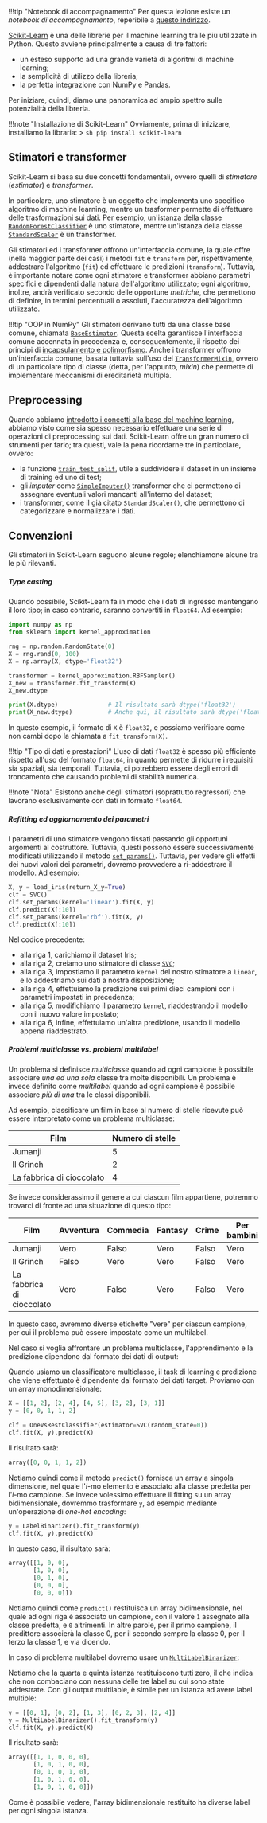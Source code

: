 !!!tip "Notebook di accompagnamento"
	Per questa lezione esiste un *notebook di accompagnamento*, reperibile a [questo indirizzo](https://github.com/anhelus/pcs-exercises/blob/master/02_ml/01_intro.ipynb).

[Scikit-Learn](https://scikit-learn.org/) è una delle librerie per il machine learning tra le più utilizzate in Python. Questo avviene principalmente a causa di tre fattori:

* un esteso supporto ad una grande varietà di algoritmi di machine learning;
* la semplicità di utilizzo della libreria;
* la perfetta integrazione con NumPy e Pandas.

Per iniziare, quindi, diamo una panoramica ad ampio spettro sulle potenzialità della libreria.

!!!note "Installazione di Scikit-Learn"
    Ovviamente, prima di inizizare, installiamo la libraria:
    > ```sh
      pip install scikit-learn
      ```

## Stimatori e transformer

Scikit-Learn si basa su due concetti fondamentali, ovvero quelli di *stimatore* (*estimator*) e *transformer*.

In particolare, uno stimatore è un oggetto che implementa uno specifico algoritmo di machine learning, mentre un trasformer permette di effettuare delle trasformazioni sui dati. Per esempio, un'istanza della classe [`RandomForestClassifier`](https://scikit-learn.org/stable/modules/generated/sklearn.ensemble.RandomForestClassifier.html) è uno stimatore, mentre un'istanza della classe [`StandardScaler`](http://scikit-learn.org/stable/modules/generated/sklearn.preprocessing.StandardScaler.html) è un transformer.

Gli stimatori ed i transformer offrono un'interfaccia comune, la quale offre (nella maggior parte dei casi) i metodi `fit` e `transform` per, rispettivamente, addestrare l'algoritmo (`fit`) ed effettuare le predizioni (`transform`). Tuttavia, è importante notare come ogni stimatore e transformer abbiano parametri specifici e dipendenti dalla natura dell'algoritmo utilizzato; ogni algoritmo, inoltre, andrà verificato secondo delle opportune *metriche*, che permettono di definire, in termini percentuali o assoluti, l'accuratezza dell'algoritmo utilizzato.

!!!tip "OOP in NumPy"
    Gli stimatori derivano tutti da una classe base comune, chiamata [`BaseEstimator`](https://scikit-learn.org/stable/modules/generated/sklearn.base.BaseEstimator.html). Questa scelta garantisce l'interfaccia comune accennata in precedenza e, conseguentemente, il rispetto dei principi di [incapsulamento e polimorfismo](../../01_python/02_syntax/05_classes.md). Anche i transformer offrono un'interfaccia comune, basata tuttavia sull'uso del [`TransformerMixin`](https://scikit-learn.org/stable/modules/generated/sklearn.base.TransformerMixin.html), ovvero di un particolare tipo di classe (detta, per l'appunto, *mixin*) che permette di implementare meccanismi di ereditarietà multipla. 

## Preprocessing

Quando abbiamo [introdotto i concetti alla base del machine learning](../../03_ml/01_intro/03_data_prep.md), abbiamo visto come sia spesso necessario effettuare una serie di operazioni di preprocessing sui dati. Scikit-Learn offre un gran numero di strumenti per farlo; tra questi, vale la pena ricordarne tre in particolare, ovvero:

* la funzione [`train_test_split`](http://scikit-learn.org/stable/modules/generated/sklearn.model_selection.train_test_split.html), utile a suddividere il dataset in un insieme di training ed uno di test;
* gli *imputer* come [`SimpleImputer()`](https://scikit-learn.org/stable/modules/generated/sklearn.impute.SimpleImputer.html) transformer che ci permettono di assegnare eventuali valori mancanti all'interno del dataset;
* i transformer, come il già citato `StandardScaler()`, che permettono di categorizzare e normalizzare i dati.

## Convenzioni

Gli stimatori in Scikit-Learn seguono alcune regole; elenchiamone alcune tra le più rilevanti.

##### Type casting

Quando possibile, Scikit-Learn fa in modo che i dati di ingresso mantengano il loro tipo; in caso contrario, saranno convertiti in `float64`. Ad esempio:

```py
import numpy as np
from sklearn import kernel_approximation

rng = np.random.RandomState(0)
X = rng.rand(0, 100)
X = np.array(X, dtype='float32')

transformer = kernel_approximation.RBFSampler()
X_new = transformer.fit_transform(X)
X_new.dtype

print(X.dtype)              # Il risultato sarà dtype('float32')
print(X_new.dtype)          # Anche qui, il risultato sarà dtype('float32')
```

In questo esempio, il formato di `X` è `float32`, e possiamo verificare come non cambi dopo la chiamata a `fit_transform(X)`.

!!!tip "Tipo di dati e prestazioni"
    L'uso di dati `float32` è spesso più efficiente rispetto all'uso del formato `float64`, in quanto permette di ridurre i requisiti sia spaziali, sia temporali. Tuttavia, ci potrebbero essere degli errori di troncamento che causando problemi di stabilità numerica.

!!!note "Nota"
    Esistono anche degli stimatori (soprattutto regressori) che lavorano esclusivamente con dati in formato `float64`.

##### Refitting ed aggiornamento dei parametri

I parametri di uno stimatore vengono fissati passando gli opportuni argomenti al costruttore. Tuttavia, questi possono essere successivamente modificati utilizzando il metodo [`set_params()`](https://scikit-learn.org/stable/modules/generated/sklearn.base.BaseEstimator.html#sklearn.base.BaseEstimator.set_params). Tuttavia, per vedere gli effetti dei nuovi valori dei parametri, dovremo provvedere a ri-addestrare il modello. Ad esempio:

```py linenums="1"
X, y = load_iris(return_X_y=True)
clf = SVC()
clf.set_params(kernel='linear').fit(X, y)
clf.predict(X[:10])
clf.set_params(kernel='rbf').fit(X, y)
clf.predict(X[:10])
```

Nel codice precedente:

* alla riga 1, carichiamo il dataset Iris;
* alla riga 2, creiamo uno stimatore di classe [`SVC`](http://scikit-learn.org/stable/modules/generated/sklearn.svm.SVC.html);
* alla riga 3, impostiamo il parametro `kernel` del nostro stimatore a `linear`, e lo addestriamo sui dati a nostra disposizione;
* alla riga 4, effettuiamo la predizione sui primi dieci campioni con i parametri impostati in precedenza;
* alla riga 5, modifichiamo il parametro `kernel`, riaddestrando il modello con il nuovo valore impostato;
* alla riga 6, infine, effettuiamo un'altra predizione, usando il modello appena riaddestrato.

##### Problemi multiclasse vs. problemi multilabel

Un problema si definisce *multiclasse* quando ad ogni campione è possibile associare *una ed una sola* classe tra molte disponibili. Un problema è invece definito come *multilabel* quando ad ogni campione è possibile associare *più di una* tra le classi disponibili.

Ad esempio, classificare un film in base al numero di stelle ricevute può essere interpretato come un problema multiclasse:

| Film | Numero di stelle |
| ---- | ---------------- |
| Jumanji | 5 |
| Il Grinch | 2 |
| La fabbrica di cioccolato | 4 |

Se invece considerassimo il genere a cui ciascun film appartiene, potremmo trovarci di fronte ad una situazione di questo tipo:

| Film | Avventura | Commedia | Fantasy | Crime | Per bambini |
| ---- | --------- | -------- | ------- | ----- | ----------- |
| Jumanji | Vero | Falso | Vero | Falso | Vero |
| Il Grinch | Falso | Vero | Vero | Falso | Vero |
| La fabbrica di cioccolato | Vero | Falso | Vero | Falso | Vero |

In questo caso, avremmo diverse etichette "vere" per ciascun campione, per cui il problema può essere impostato come un multilabel.

Nel caso si voglia affrontare un problema multiclasse, l'apprendimento e la predizione dipendono dal formato dei dati di output:


Quando usiamo un classificatore multiclasse, il task di learning e predizione che viene effettuato è dipendente dal formato dei dati target. Proviamo con un array monodimensionale:

```py
X = [[1, 2], [2, 4], [4, 5], [3, 2], [3, 1]]
y = [0, 0, 1, 1, 2]

clf = OneVsRestClassifier(estimator=SVC(random_state=0))
clf.fit(X, y).predict(X)
```

Il risultato sarà:

```py
array([0, 0, 1, 1, 2])
```

Notiamo quindi come il metodo `predict()` fornisca un array a singola dimensione, nel quale l'$i$-mo elemento è associato alla classe predetta per l'$i$-mo campione. Se invece volessimo effettuare il fitting su un array bidimensionale, dovremmo trasformare `y`, ad esempio mediante un'operazione di *one-hot encoding*:

```py
y = LabelBinarizer().fit_transform(y)
clf.fit(X, y).predict(X)
```

In questo caso, il risultato sarà:

```py
array([[1, 0, 0],
       [1, 0, 0],
       [0, 1, 0],
       [0, 0, 0],
       [0, 0, 0]])
```

Notiamo quindi come `predict()` restituisca un array bidimensionale, nel quale ad ogni riga è associato un campione, con il valore `1` assegnato alla classe predetta, e `0` altrimenti. In altre parole, per il primo campione, il predittore associerà la classe $0$, per il secondo sempre la classe $0$, per il terzo la classe $1$, e via dicendo.

In caso di problema multilabel dovremo usare un [`MultiLabelBinarizer`](http://scikit-learn.org/stable/modules/generated/sklearn.preprocessing.MultiLabelBinarizer.html):

Notiamo che la quarta e quinta istanza restituiscono tutti zero, il che indica che non combaciano con nessuna delle tre label su cui sono state addestrate. Con gli output multilable, è simile per un'istanza ad avere label multiple:

```py
y = [[0, 1], [0, 2], [1, 3], [0, 2, 3], [2, 4]]
y = MultiLabelBinarizer().fit_transform(y)
clf.fit(X, y).predict(X)
```

Il risultato sarà:

```py
array([[1, 1, 0, 0, 0],
       [1, 0, 1, 0, 0],
       [0, 1, 0, 1, 0],
       [1, 0, 1, 0, 0],
       [1, 0, 1, 0, 0]])
```

Come è possibile vedere, l'array bidimensionale restituito ha diverse label per ogni singola istanza.
